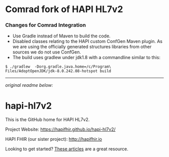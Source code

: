 # Comrad fork of HAPI HL7v2

### Changes for Comrad Integration
* Use Gradle instead of Maven to build the code.
* Disabled classes relating to the HAPI custom ConfGen Maven plugin. 
As we are using the officially generated structures libraries from other sources we do not use ConfGen.
* The build uses gradlew under jdk1.8 with a commandline similar to this:

```$ ./gradlew  -Dorg.gradle.java.home=/c/Program\ Files/AdoptOpenJDK/jdk-8.0.242.08-hotspot build```

---
_original readme below:_
# hapi-hl7v2

This is the GitHub home for HAPI HL7v2.

Project Website: https://hapifhir.github.io/hapi-hl7v2/

HAPI FHIR (our sister project): http://hapifhir.io

Looking to get started? [These articles](https://saravanansubramanian.com/hl7tutorials/) are a great resource.
